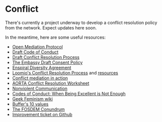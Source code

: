 # Conflict

There's currently a project underway to develop a conflict resolution policy from the network. Expect updates here soon.

In the meantime, here are some useful resources:

* [Open Mediation Protocol](https://docs.google.com/document/d/1WU0cf3wyeX4NIgXPDOzocn9UxAUM5aDaN_9VZGf5sB4/edit?usp=sharing)
* [Draft Code of Conduct](https://docs.google.com/document/d/1sUUBnAako83gGkRdh7I3xpDil45IxvTQJdQli5BFArU/edit#)
* [Draft Conflict Resolution Process](https://docs.google.com/document/d/1mDuZRuF9Yvf3YsN7_4izs6VcN1EWNIbM3ZFneABLCTI/edit)
* [The Embassy Draft Consent Policy](https://docs.google.com/document/d/1gvWpQb4eOWhT8KMAv6Sl2eVcdWS0Z3_L-sTknh8kYRc/edit#)
* [Enspiral Diversity Agreement](diversity_agreement.md)
* [Loomio's Conflict Resolution Process](http://loomio.coop/conflict_resolution.html) and [resources](http://loomio.coop/conflict_resolution_resources.html)
* [Conflict mediation in action](https://github.com/valueflows/valueflows/files/371989/Conflict.Mediation.in.Action.March.2015.pdf)
* [AORTA Conflict Resolution Worksheet](https://github.com/valueflows/valueflows/files/371994/AORTA.Conflict.Resolution.Worksheet.pdf)
* [Nonviolent Communication](http://cnvc.org/)
* [Codes of Conduct: When Being Excellent is Not Enough](https://modelviewculture.com/pieces/codes-of-conduct-when-being-excellent-is-not-enough)
* [Geek Feminism wiki](http://geekfeminism.wikia.com/wiki/Code_of_conduct_evaluations#Effective_codes_of_conduct)
* [Buffer's 10 values](https://open.buffer.com/buffer-values/)
* [The FOSDEM Conundrum](http://www.sarahmei.com/blog/2015/02/01/the-fosdem-conundrum/)
* [Improvement ticket on Github](https://github.com/enspiral/improvements/issues/103)
